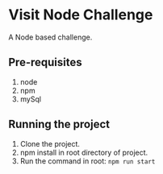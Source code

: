 # Visit Node Challenge
A Node based challenge.

## Pre-requisites
1. node
2. npm
3. mySql

## Running the project
1. Clone the project.
2. npm install in root directory of project.
3. Run the command in root: ```npm run start```